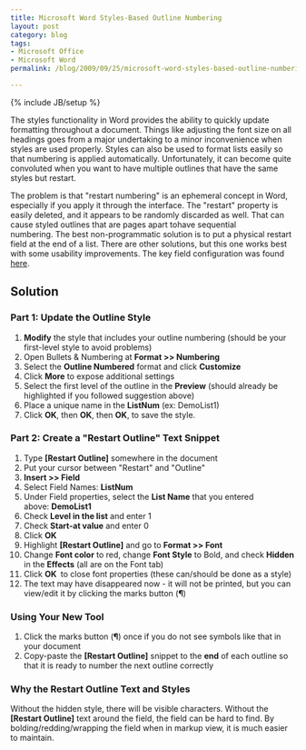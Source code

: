 ```yaml
---
title: Microsoft Word Styles-Based Outline Numbering
layout: post
category: blog
tags:
- Microsoft Office
- Microsoft Word
permalink: /blog/2009/09/25/microsoft-word-styles-based-outline-numbering

---
```

{% include JB/setup %}
<div id="node-56" class="node node-blog node-promoted">
  <div class="content clearfix">
    <div class="field field-name-body field-type-text-with-summary field-label-hidden"><div class="field-items"><div class="field-item even"><p>The styles functionality in Word provides the ability to quickly update formatting throughout a document. Things like adjusting the font size on all headings goes from a major undertaking to a minor inconvenience when styles are used properly. Styles can also be used to format lists easily so that numbering is applied automatically. Unfortunately, it can become quite convoluted when you want to have multiple outlines that have the same styles but restart.</p>
<p>The problem is that "restart numbering" is an ephemeral concept in Word, especially if you apply it through the interface. The "restart" property is easily deleted, and it appears to be randomly discarded as well. That can cause styled outlines that are pages apart tohave sequential numbering. The best non-programmatic solution is to put a physical restart field at the end of a list. There are other solutions, but this one works best with some usability improvements. The key field configuration was found <a href="http://www.syntagma.demon.co.uk/FAQs/ListRestartByLISTNUM.htm">here</a>.</p>
<h2>Solution</h2>
<h3>Part 1: Update the Outline Style</h3>
<ol><li><strong>Modify</strong> the style that includes your outline numbering (should be your first-level style to avoid problems)</li>
    <li>Open Bullets &amp; Numbering at <strong>Format &gt;&gt; Numbering</strong></li>
    <li>Select the <strong>Outline Numbered</strong> format and click <strong>Customize</strong></li>
    <li>Click <strong>More</strong> to expose additional settings</li>
    <li>Select the first level of the outline in the <strong>Preview</strong> (should already be highlighted if you followed suggestion above)</li>
    <li>Place a unique name in the <strong>ListNum</strong> (ex: DemoList1)</li>
    <li>Click <strong>OK</strong>, then <strong>OK</strong>, then <strong>OK</strong>, to save the style.</li>
</ol><h3>Part 2: Create a "Restart Outline" Text Snippet</h3>
<ol><li>Type <strong>[Restart Outline]</strong> somewhere in the document</li>
    <li>Put your cursor between "Restart" and "Outline"</li>
    <li><strong>Insert &gt;&gt; Field</strong></li>
    <li>Select Field Names: <strong>ListNum</strong></li>
    <li>Under Field properties, select the <strong>List Name</strong> that you entered above: <strong>DemoList1</strong></li>
    <li>Check <strong>Level in the list</strong> and enter 1</li>
    <li>Check <strong>Start-at value</strong> and enter 0</li>
    <li>Click <strong>OK</strong></li>
    <li>Highlight <strong>[Restart Outline]</strong> and go to <strong>Format &gt;&gt; Font</strong></li>
    <li>Change <strong>Font color</strong> to red, change <strong>Font Style</strong> to Bold, and check <strong>Hidden</strong> in the <strong>Effects</strong> (all are on the Font tab)</li>
    <li>Click <strong>OK </strong> to close font properties (these can/should be done as a style)</li>
    <li>The text may have disappeared now - it will not be printed, but you can view/edit it by clicking the marks button (<strong>¶</strong>)</li>
</ol><h3>Using Your New Tool</h3>
<ol><li>Click the marks button (<strong>¶</strong>) once if you do not see symbols like that in your document</li>
    <li>Copy-paste the <strong>[Restart Outline]</strong> snippet to the <strong>end</strong> of each outline so that it is ready to number the next outline correctly</li>
</ol><h3>Why the Restart Outline Text and Styles</h3>
<p>Without the hidden style, there will be visible characters. Without the <strong>[Restart Outline]</strong> text around the field, the field can be hard to find. By bolding/redding/wrapping the field when in markup view, it is much easier to maintain.</p></div></div></div>  </div>
</div>
